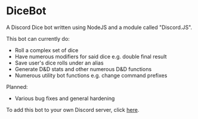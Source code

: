 # DiceBot

A Discord Dice bot written using NodeJS and a module called "Discord.JS".

This bot can currently do:
* Roll a complex set of dice
* Have numerous modifiers for said dice e.g. double final result
* Save user's dice rolls under an alias
* Generate D&D stats and other numerous D&D functions
* Numerous utility bot functions e.g. change command prefixes

Planned:
* Various bug fixes and general hardening

To add this bot to your own Discord server, click [here](https://discord.com/api/oauth2/authorize?client_id=774637611482349578&permissions=3072&scope=bot).
